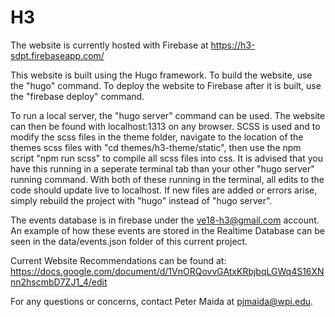 # H3

The website is currently hosted with Firebase at https://h3-sdpt.firebaseapp.com/


This website is built using the Hugo framework. To build the website, use the
"hugo" command. To deploy the website to Firebase after it is built, use the
"firebase deploy" command.

To run a local server, the "hugo server" command can be used. The website can then
be found with localhost:1313 on any browser. SCSS is used and to modify the scss
files in the theme folder, navigate to the location of the themes scss files with
"cd themes/h3-theme/static", then use the npm script "npm run scss" to compile
all scss files into css. It is advised that you have this running in a seperate
terminal tab than your other "hugo server" running command. With both of these
running in the terminal, all edits to the code should update live to localhost. If
new files are added or errors arise, simply rebuild the project with "hugo"
instead of "hugo server".

The events database is in firebase under the ve18-h3@gmail.com account. An example
of how these events are stored in the Realtime Database can be seen in the data/events.json
folder of this current project.


Current Website Recommendations can be found at:
https://docs.google.com/document/d/1VnORQovvGAtxKRbjbqLGWq4S16XNnn2hscmbD7ZJ1_4/edit

For any questions or concerns, contact Peter Maida at pjmaida@wpi.edu.
